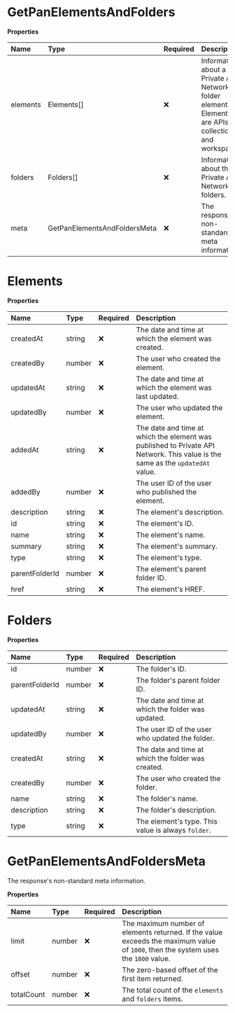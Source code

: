 # GetPanElementsAndFolders

**Properties**

| Name     | Type                         | Required | Description                                                                                                |
| :------- | :--------------------------- | :------- | :--------------------------------------------------------------------------------------------------------- |
| elements | Elements[]                   | ❌       | Information about a Private API Network's folder elements. Elements are APIs, collections, and workspaces. |
| folders  | Folders[]                    | ❌       | Information about the Private API Network's folders.                                                       |
| meta     | GetPanElementsAndFoldersMeta | ❌       | The response's non-standard meta information.                                                              |

# Elements

**Properties**

| Name           | Type   | Required | Description                                                                                                                   |
| :------------- | :----- | :------- | :---------------------------------------------------------------------------------------------------------------------------- |
| createdAt      | string | ❌       | The date and time at which the element was created.                                                                           |
| createdBy      | number | ❌       | The user who created the element.                                                                                             |
| updatedAt      | string | ❌       | The date and time at which the element was last updated.                                                                      |
| updatedBy      | number | ❌       | The user who updated the element.                                                                                             |
| addedAt        | string | ❌       | The date and time at which the element was published to Private API Network. This value is the same as the `updatedAt` value. |
| addedBy        | number | ❌       | The user ID of the user who published the element.                                                                            |
| description    | string | ❌       | The element's description.                                                                                                    |
| id             | string | ❌       | The element's ID.                                                                                                             |
| name           | string | ❌       | The element's name.                                                                                                           |
| summary        | string | ❌       | The element's summary.                                                                                                        |
| type           | string | ❌       | The element's type.                                                                                                           |
| parentFolderId | number | ❌       | The element's parent folder ID.                                                                                               |
| href           | string | ❌       | The element's HREF.                                                                                                           |

# Folders

**Properties**

| Name           | Type   | Required | Description                                        |
| :------------- | :----- | :------- | :------------------------------------------------- |
| id             | number | ❌       | The folder's ID.                                   |
| parentFolderId | number | ❌       | The folder's parent folder ID.                     |
| updatedAt      | string | ❌       | The date and time at which the folder was updated. |
| updatedBy      | number | ❌       | The user ID of the user who updated the folder.    |
| createdAt      | string | ❌       | The date and time at which the folder was created. |
| createdBy      | number | ❌       | The user who created the folder.                   |
| name           | string | ❌       | The folder's name.                                 |
| description    | string | ❌       | The folder's description.                          |
| type           | string | ❌       | The element's type. This value is always `folder`. |

# GetPanElementsAndFoldersMeta

The response's non-standard meta information.

**Properties**

| Name       | Type   | Required | Description                                                                                                                       |
| :--------- | :----- | :------- | :-------------------------------------------------------------------------------------------------------------------------------- |
| limit      | number | ❌       | The maximum number of elements returned. If the value exceeds the maximum value of `1000`, then the system uses the `1000` value. |
| offset     | number | ❌       | The zero-based offset of the first item returned.                                                                                 |
| totalCount | number | ❌       | The total count of the `elements` and `folders` items.                                                                            |

<!-- This file was generated by liblab | https://liblab.com/ -->
